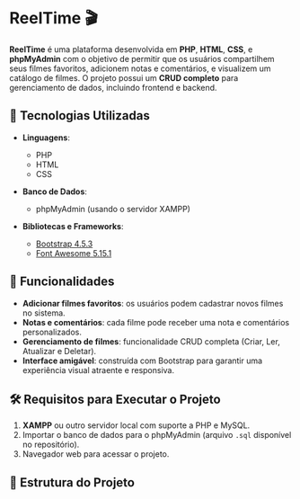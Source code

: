 # ReelTime 🎬

**ReelTime** é uma plataforma desenvolvida em **PHP**, **HTML**, **CSS**, e **phpMyAdmin** 
com o objetivo de permitir que os usuários compartilhem seus filmes favoritos, adicionem notas e comentários, 
e visualizem um catálogo de filmes. O projeto possui um **CRUD completo** para gerenciamento de dados, 
incluindo frontend e backend.

## 🚀 Tecnologias Utilizadas

- **Linguagens**:  
  - PHP  
  - HTML  
  - CSS  

- **Banco de Dados**:  
  - phpMyAdmin (usando o servidor XAMPP)

- **Bibliotecas e Frameworks**:  
  - [Bootstrap 4.5.3](https://cdnjs.cloudflare.com/ajax/libs/twitter-bootstrap/4.5.3/css/bootstrap.css)  
  - [Font Awesome 5.15.1](https://cdnjs.cloudflare.com/ajax/libs/font-awesome/5.15.1/css/all.min.css)

## 🎯 Funcionalidades

- **Adicionar filmes favoritos**: os usuários podem cadastrar novos filmes no sistema.  
- **Notas e comentários**: cada filme pode receber uma nota e comentários personalizados.  
- **Gerenciamento de filmes**: funcionalidade CRUD completa (Criar, Ler, Atualizar e Deletar).  
- **Interface amigável**: construída com Bootstrap para garantir uma experiência visual atraente e responsiva.

## 🛠️ Requisitos para Executar o Projeto

1. **XAMPP** ou outro servidor local com suporte a PHP e MySQL.  
2. Importar o banco de dados para o phpMyAdmin (arquivo `.sql` disponível no repositório).  
3. Navegador web para acessar o projeto.  

## 📂 Estrutura do Projeto

